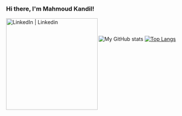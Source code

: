 ### Hi there, I'm Mahmoud Kandil! 
[<img align="left" alt="LinkedIn | Linkedin" width="250px" src="https://freelogopng.com/images/all_img/1656958733linkedin-logo-png.png" />](https://www.linkedin.com/in/mahmoudkkandil/)
<br>
 </br>

 
![My GitHub stats](https://github-readme-stats.vercel.app/api?username=mahmoudkkandil&count_private=true&show_icons=true&theme=tokyonight&rank_icon=github)
[![Top Langs](https://github-readme-stats.vercel.app/api/top-langs/?username=mahmoudkkandil&layout=compact&theme=tokyonight)](https://github.com/mahmoudkkandil?tab=repositories)
